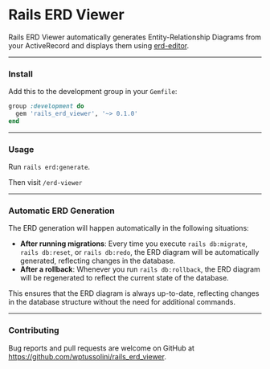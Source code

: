 # Rails ERD Viewer

Rails ERD Viewer automatically generates Entity-Relationship Diagrams from your ActiveRecord and displays them
using [erd-editor](https://github.com/dineug/erd-editor).

---

### Install

Add this to the development group in your `Gemfile`:

```ruby
group :development do
  gem 'rails_erd_viewer', '~> 0.1.0'
end
```

---

### Usage

Run `rails erd:generate`.

Then visit `/erd-viewer`


---

### Automatic ERD Generation

The ERD generation will happen automatically in the following situations:

- **After running migrations**: Every time you execute `rails db:migrate`, `rails db:reset`, or `rails db:redo`, the ERD diagram will be automatically generated, reflecting changes in the database.
- **After a rollback**: Whenever you run `rails db:rollback`, the ERD diagram will be regenerated to reflect the current state of the database.

This ensures that the ERD diagram is always up-to-date, reflecting changes in the database structure without the need for additional commands.

---

### Contributing

Bug reports and pull requests are welcome on GitHub at https://github.com/wptussolini/rails_erd_viewer.
